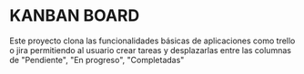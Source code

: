 # KANBAN BOARD

Este proyecto clona las funcionalidades básicas de aplicaciones como trello o jira permitiendo al usuario crear tareas y desplazarlas entre las columnas de "Pendiente", "En progreso", "Completadas" 